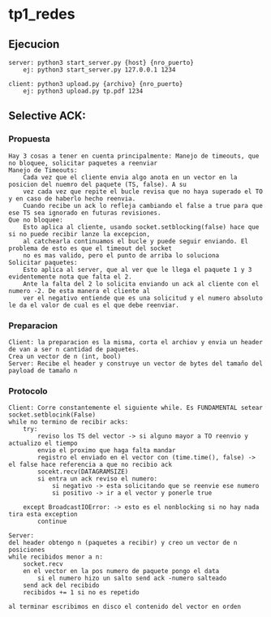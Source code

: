 # tp1_redes

## Ejecucion
    server: python3 start_server.py {host} {nro_puerto}
        ej: python3 start_server.py 127.0.0.1 1234

    client: python3 upload.py {archivo} {nro_puerto}
        ej: python3 upload.py tp.pdf 1234
        

## Selective ACK:
### Propuesta
    Hay 3 cosas a tener en cuenta principalmente: Manejo de timeouts, que no bloquee, solicitar paquetes a reenviar
    Manejo de Timeouts:
        Cada vez que el cliente envia algo anota en un vector en la posicion del nuemro del paquete (TS, false). A su 
        vez cada vez que repite el bucle revisa que no haya superado el TO y en caso de haberlo hecho reenvia. 
        Cuando recibe un ack lo refleja cambiando el false a true para que ese TS sea ignorado en futuras revisiones. 
    Que no bloquee:
        Esto aplica al cliente, usando socket.setblocking(false) hace que si no puede recibir lanze la excepcion, 
        al catchearla continuamos el bucle y puede seguir enviando. El problema de esto es que el timeout del socket 
        no es mas valido, pero el punto de arriba lo soluciona
    Solicitar paquetes:
        Esto aplica al server, que al ver que le llega el paquete 1 y 3 evidentemente nota que falta el 2. 
        Ante la falta del 2 lo solicita enviando un ack al cliente con el numero -2. De esta manera el cliente al 
        ver el negativo entiende que es una solicitud y el numero absoluto le da el valor de cual es el que debe reenviar. 

### Preparacion
    Client: la preparacion es la misma, corta el archiov y envia un header de van a ser n cantidad de paquetes. 
    Crea un vector de n (int, bool)
    Server: Recibe el header y construye un vector de bytes del tamaño del payload de tamaño n
### Protocolo
    Client: Corre constantemente el siguiente while. Es FUNDAMENTAL setear socket.setblocink(False)
    while no termino de recibir acks:
        try:
            reviso los TS del vector -> si alguno mayor a TO reenvio y actualizo el tiempo
            envio el proximo que haga falta mandar
            registro el enviado en el vector con (time.time(), false) -> el false hace referencia a que no recibio ack
            socekt.recv(DATAGRAMSIZE)
            si entra un ack reviso el numero:
                si negativo -> esta solicitando que se reenvie ese numero
                si positivo -> ir a el vector y ponerle true
        
        except BroadcastIOError: -> esto es el nonblocking si no hay nada tira esta exception
            continue

    Server:
    del header obtengo n (paquetes a recibir) y creo un vector de n posiciones 
    while recibidos menor a n:
        socket.recv
        en el vector en la pos numero de paquete pongo el data
            si el numero hizo un salto send ack -numero salteado
        send ack del recibido
        recibidos += 1 si no es repetido

    al terminar escribimos en disco el contenido del vector en orden

